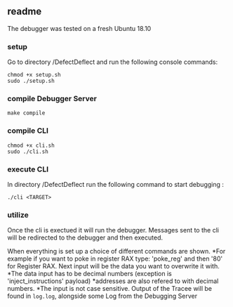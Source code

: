## readme

The debugger was tested on a fresh Ubuntu 18.10 

### setup

Go to directory /DefectDeflect and run the following console commands:

    chmod +x setup.sh
    sudo ./setup.sh

### compile Debugger Server

    make compile

### compile CLI

    chmod +x cli.sh
    sudo ./cli.sh

### execute CLI

In directory /DefectDeflect run the following command to start debugging <TARGET>:

    ./cli <TARGET>

### utilize 

Once the cli is exectued it will run the debugger.
Messages sent to the cli will be redirected to the debugger and then executed.

When everything is set up a choice of different commands are shown.
*For example if you want to poke in register RAX type:
'poke_reg' and then '80' for Register RAX. Next input will be the data you want to overwrite it with.
*The data input has to be decimal numbers (exception is 'inject_instructions' payload)
*addresses are also refered to with decimal numbers.
*The input is not case sensitive.
Output of the Tracee will be found in `log.log`, alongside some Log from the Debugging Server